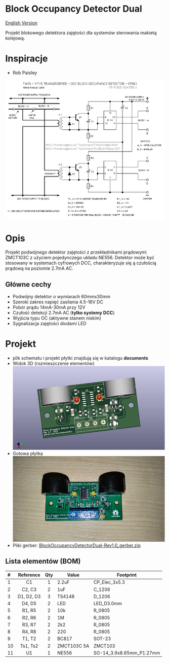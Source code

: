 # Block Occupancy Detector Dual
[English Version](README.md)

Projekt blokowego detektora zajętości dla systemów sterowania makietą kolejową.

# Inspiracje
* Rob Paisley
 
[//]: * (http://www.circuitous.ca/CircuitIndex.html) 
 
[//]: # (Rob Paisley non-existing page: http://home.cogeco.ca/~rpaisley4/CircuitIndex.html)
 
  ![DccBodVt5Dual_ne556.GIF](./documents/DccBodVt5Dual_ne556.GIF)
# Opis
Projekt podwójnego detektor zajętości z przekładnikami prądowymi ZMCT103C z użyciem pojedynczego układu NE556.
Detektor może być stosowany w systemach cyfrowych DCC, charakteryzuje się ą czułością prądową na poziomie 2.7mA AC. 

## Główne cechy
 * Podwójny detektor o wymiarach 60mmx30mm
 * Szeroki zakres napięć zasilania 4.5-16V DC
 * Pobór prądu 14mA-30mA przy 12V
 * Czułość detekcji  2.7mA AC (**tylko systemy DCC**)
 * Wyjścia typu OC (aktywne stanem niskim)
 * Sygnalizacja zajętości  diodami LED 
  
# Projekt
* plik schematu i projekt płytki znajdują się w katalogu **documents**
* Widok 3D (rozmieszczenie elementów)\
 ![3d View](./documents/BlockOccupancyDetectorDual-3D.jpg)
* Gotowa płytka \
 ![Final](./documents/BlockOccupancyDetectorDual.jpg)
* Pliki gerber: [BlockOccupancyDetectorDual-Rev1.0_gerber.zip](./documents/BlockOccupancyDetectorDual-Rev1.0_gerber.zip)




## Lista elementów (BOM)
|#|Reference|Qty|Value|Footprint|
| :--- | :---: | :---: | --- | --- |
|1|C1|1|2.2uF|CP_Elec_3x5.3|
|2|C2, C3|2|1uF|C_1206|
|3|D1, D2, D3|3|TS4148|D_1206|
|4|D4, D5|2|LED|LED_D3.0mm|
|5|R1, R5|2|10k|R_0805|
|6|R2, R6|2|1M|R_0805|
|7|R3, R7|2|2k2|R_0805|
|8|R4, R8|2|220|R_0805|
|9|T1, T2|2|BC817|SOT-23|
|10|Ts1, Ts2|2|ZMCT103C 5A|ZMCT103|
|11|U1|1|NE556|SO-14_3.9x8.65mm_P1.27mm|

